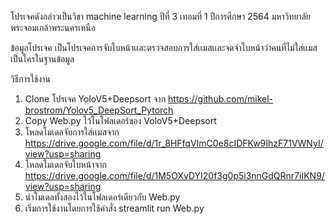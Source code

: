 โปรเจคดังกล่าวเป็นวิชา machine learning ปีที่ 3 เทอมที่ 1 ปีการศึกษา 2564 มหาวิทยาลัยพระจอมเกล้าพระนครเหนือ

ข้อมูลโปรเจค
เป็นโปรเจคการจับใบหน้าเเละตรวจสอบการใส่เเมสเเละจดจำใบหน้าว่าคนที่ไม่ใส่เเมสเป็นใครในฐานข้อมูล

วิธีการใช้งาน 
1) Clone โปรเจค YoloV5+Deepsort จาก https://github.com/mikel-brostrom/Yolov5_DeepSort_Pytorch
2) Copy Web.py ไว้ในโฟลเดอร์ของ VoloV5+Deepsort 
3) โหลดโมเดลจับการใส่เเมสจาก https://drive.google.com/file/d/1r_8HFfqVImC0e8cIDFKw9IhzF71VWNyI/view?usp=sharing
4) โหลดโมเดลจับใบหน้าจาก https://drive.google.com/file/d/1M5OXvDYI20f3g0p5i3nnGdQRnr7iIKN9/view?usp=sharing
5) นำโมเดลทั้งสองไว้ในโฟลเดอร์เดียวกับ Web.py
6) เริ่มการใช้งานโดยการใช้คำสั่ง streamlit run Web.py
